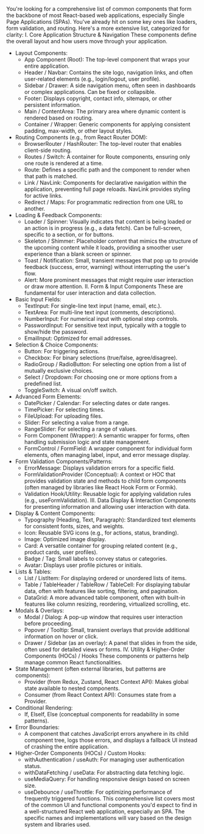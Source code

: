 You're looking for a comprehensive list of common components that form the backbone of most React-based web applications, especially Single Page Applications (SPAs). You've already hit on some key ones like loaders, form validation, and routing.
Here's a more extensive list, categorized for clarity:
I. Core Application Structure & Navigation
These components define the overall layout and how users move through your application.
 * Layout Components:
   * App Component (Root): The top-level component that wraps your entire application.
   * Header / Navbar: Contains the site logo, navigation links, and often user-related elements (e.g., login/logout, user profile).
   * Sidebar / Drawer: A side navigation menu, often seen in dashboards or complex applications. Can be fixed or collapsible.
   * Footer: Displays copyright, contact info, sitemaps, or other persistent information.
   * Main / ContentArea: The primary area where dynamic content is rendered based on routing.
   * Container / Wrapper: Generic components for applying consistent padding, max-width, or other layout styles.
 * Routing Components (e.g., from React Router DOM):
   * BrowserRouter / HashRouter: The top-level router that enables client-side routing.
   * Routes / Switch: A container for Route components, ensuring only one route is rendered at a time.
   * Route: Defines a specific path and the component to render when that path is matched.
   * Link / NavLink: Components for declarative navigation within the application, preventing full page reloads. NavLink provides styling for active links.
   * Redirect / Maps: For programmatic redirection from one URL to another.
 * Loading & Feedback Components:
   * Loader / Spinner: Visually indicates that content is being loaded or an action is in progress (e.g., a data fetch). Can be full-screen, specific to a section, or for buttons.
   * Skeleton / Shimmer: Placeholder content that mimics the structure of the upcoming content while it loads, providing a smoother user experience than a blank screen or spinner.
   * Toast / Notification: Small, transient messages that pop up to provide feedback (success, error, warning) without interrupting the user's flow.
   * Alert: More prominent messages that might require user interaction or draw more attention.
II. Form & Input Components
These are fundamental for user interaction and data collection.
 * Basic Input Fields:
   * TextInput: For single-line text input (name, email, etc.).
   * TextArea: For multi-line text input (comments, descriptions).
   * NumberInput: For numerical input with optional step controls.
   * PasswordInput: For sensitive text input, typically with a toggle to show/hide the password.
   * EmailInput: Optimized for email addresses.
 * Selection & Choice Components:
   * Button: For triggering actions.
   * Checkbox: For binary selections (true/false, agree/disagree).
   * RadioGroup / RadioButton: For selecting one option from a list of mutually exclusive choices.
   * Select / Dropdown: For choosing one or more options from a predefined list.
   * ToggleSwitch: A visual on/off switch.
 * Advanced Form Elements:
   * DatePicker / Calendar: For selecting dates or date ranges.
   * TimePicker: For selecting times.
   * FileUpload: For uploading files.
   * Slider: For selecting a value from a range.
   * RangeSlider: For selecting a range of values.
   * Form Component (Wrapper): A semantic wrapper for forms, often handling submission logic and state management.
   * FormControl / FormField: A wrapper component for individual form elements, often managing label, input, and error message display.
 * Form Validation Components/Patterns:
   * ErrorMessage: Displays validation errors for a specific field.
   * FormValidationProvider (Conceptual): A context or HOC that provides validation state and methods to child form components (often managed by libraries like React Hook Form or Formik).
   * Validation Hook/Utility: Reusable logic for applying validation rules (e.g., useFormValidation).
III. Data Display & Interaction
Components for presenting information and allowing user interaction with data.
 * Display & Content Components:
   * Typography (Heading, Text, Paragraph): Standardized text elements for consistent fonts, sizes, and weights.
   * Icon: Reusable SVG icons (e.g., for actions, status, branding).
   * Image: Optimized image display.
   * Card: A versatile container for grouping related content (e.g., product cards, user profiles).
   * Badge / Tag: Small labels to convey status or categories.
   * Avatar: Displays user profile pictures or initials.
 * Lists & Tables:
   * List / ListItem: For displaying ordered or unordered lists of items.
   * Table / TableHeader / TableRow / TableCell: For displaying tabular data, often with features like sorting, filtering, and pagination.
   * DataGrid: A more advanced table component, often with built-in features like column resizing, reordering, virtualized scrolling, etc.
 * Modals & Overlays:
   * Modal / Dialog: A pop-up window that requires user interaction before proceeding.
   * Popover / Tooltip: Small, transient overlays that provide additional information on hover or click.
   * Drawer / Sidebar (as an overlay): A panel that slides in from the side, often used for detailed views or forms.
IV. Utility & Higher-Order Components (HOCs) / Hooks
These components or patterns help manage common React functionalities.
 * State Management (often external libraries, but patterns are components):
   * Provider (from Redux, Zustand, React Context API): Makes global state available to nested components.
   * Consumer (from React Context API): Consumes state from a Provider.
 * Conditional Rendering:
   * If, ElseIf, Else (conceptual components for readability in some patterns).
 * Error Boundaries:
   * A component that catches JavaScript errors anywhere in its child component tree, logs those errors, and displays a fallback UI instead of crashing the entire application.
 * Higher-Order Components (HOCs) / Custom Hooks:
   * withAuthentication / useAuth: For managing user authentication status.
   * withDataFetching / useData: For abstracting data fetching logic.
   * useMediaQuery: For handling responsive design based on screen size.
   * useDebounce / useThrottle: For optimizing performance of frequently triggered functions.
This comprehensive list covers most of the common UI and functional components you'd expect to find in a well-structured React web application, especially an SPA. The specific names and implementations will vary based on the design system and libraries used.
